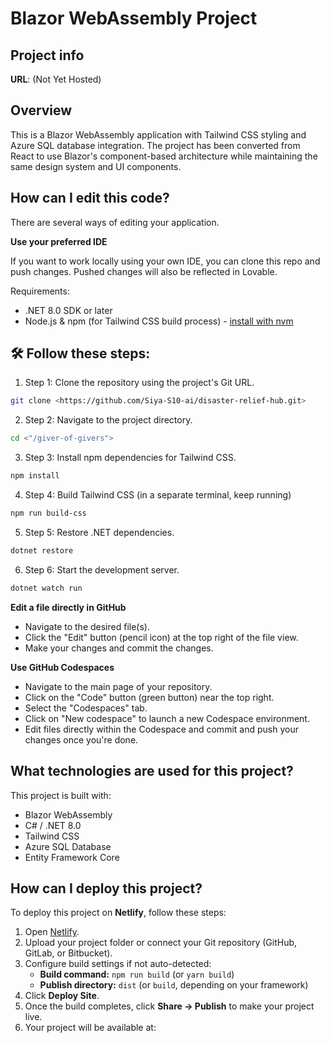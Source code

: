 # Blazor WebAssembly Project

## Project info

**URL**: (Not Yet Hosted)

## Overview

This is a Blazor WebAssembly application with Tailwind CSS styling and Azure SQL database integration. The project has been converted from React to use Blazor's component-based architecture while maintaining the same design system and UI components.

## How can I edit this code?

There are several ways of editing your application.

**Use your preferred IDE**

If you want to work locally using your own IDE, you can clone this repo and push changes. Pushed changes will also be reflected in Lovable.

Requirements:
- .NET 8.0 SDK or later
- Node.js & npm (for Tailwind CSS build process) - [install with nvm](https://github.com/nvm-sh/nvm#installing-and-updating)

## 🛠️ Follow these steps:

1. Step 1: Clone the repository using the project's Git URL.
```sh
git clone <https://github.com/Siya-S10-ai/disaster-relief-hub.git>
```

2. Step 2: Navigate to the project directory.
```sh
cd <"/giver-of-givers">
```

3. Step 3: Install npm dependencies for Tailwind CSS.
```sh
npm install
```

4. Step 4: Build Tailwind CSS (in a separate terminal, keep running)
```sh
npm run build-css
```

5. Step 5: Restore .NET dependencies.
```sh
dotnet restore
```

6. Step 6: Start the development server.
```sh
dotnet watch run
```

**Edit a file directly in GitHub**

- Navigate to the desired file(s).
- Click the "Edit" button (pencil icon) at the top right of the file view.
- Make your changes and commit the changes.

**Use GitHub Codespaces**

- Navigate to the main page of your repository.
- Click on the "Code" button (green button) near the top right.
- Select the "Codespaces" tab.
- Click on "New codespace" to launch a new Codespace environment.
- Edit files directly within the Codespace and commit and push your changes once you're done.

## What technologies are used for this project?

This project is built with:

- Blazor WebAssembly
- C# / .NET 8.0
- Tailwind CSS
- Azure SQL Database
- Entity Framework Core

## How can I deploy this project?

To deploy this project on **Netlify**, follow these steps:

1. Open [Netlify](https://app.netlify.com/).
2. Upload your project folder or connect your Git repository (GitHub, GitLab, or Bitbucket).
3. Configure build settings if not auto-detected:
   - **Build command:** `npm run build` (or `yarn build`)
   - **Publish directory:** `dist` (or `build`, depending on your framework)
4. Click **Deploy Site**.
5. Once the build completes, click **Share → Publish** to make your project live.
6. Your project will be available at:  

